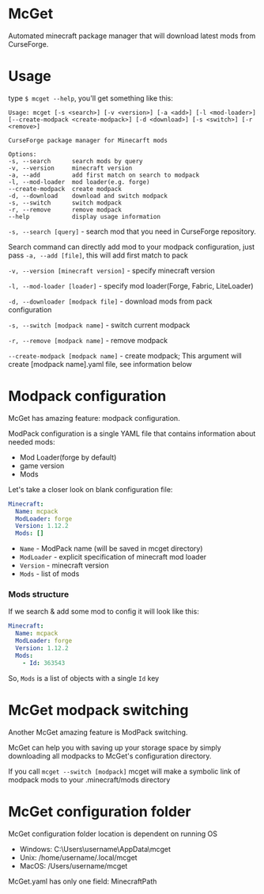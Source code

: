 # McGet

Automated minecraft package manager that will download latest mods from CurseForge.

# Usage

type `$ mcget --help`, you'll get something like this:

```
Usage: mcget [-s <search>] [-v <version>] [-a <add>] [-l <mod-loader>] [--create-modpack <create-modpack>] [-d <download>] [-s <switch>] [-r <remove>]

CurseForge package manager for Minecarft mods

Options:
-s, --search      search mods by query
-v, --version     minecraft version
-a, --add         add first match on search to modpack
-l, --mod-loader  mod loader(e.g. forge)
--create-modpack  create modpack
-d, --download    download and switch modpack
-s, --switch      switch modpack
-r, --remove      remove modpack
--help            display usage information
```

`-s, --search [query]` - search mod that you need in CurseForge repository.

Search command can directly add mod to your modpack configuration, just pass `-a, --add [file]`, this will add first match to pack

`-v, --version [minecraft version]` - specify minecraft version


`-l, --mod-loader [loader]` - specify mod loader(Forge, Fabric, LiteLoader)

`-d, --downloader [modpack file]` - download mods from pack configuration

`-s, --switch [modpack name]` - switch current modpack

`-r, --remove [modpack name]` - remove modpack

`--create-modpack [modpack name]` - create modpack; This argument will create [modpack name].yaml file, see information below


# Modpack configuration

McGet has amazing feature: modpack configuration.

ModPack configuration is a single YAML file that contains information about needed mods:

- Mod Loader(forge by default)
- game version
- Mods

Let's take a closer look on blank configuration file:

```yaml
Minecraft:
  Name: mcpack
  ModLoader: forge
  Version: 1.12.2
  Mods: []
```

- `Name` - ModPack name (will be saved in mcget directory)
- `ModLoader` - explicit specification of minecraft mod loader
- `Version` - minecraft version
- `Mods` - list of mods

### Mods structure

If we search & add some mod to config it will look like this:

```yaml
Minecraft:
  Name: mcpack
  ModLoader: forge
  Version: 1.12.2
  Mods:
    - Id: 363543
```

So, `Mods` is a list of objects with a single `Id` key


# McGet modpack switching

Another McGet amazing feature is ModPack switching.

McGet can help you with saving up your storage space by simply downloading all modpacks to McGet's configuration directory.

If you call `mcget --switch [modpack]` mcget will make a symbolic link of modpack mods to your .minecraft/mods directory


# McGet configuration folder

McGet configuration folder location is dependent on running OS

- Windows: C:\\Users\\username\\AppData\\mcget
- Unix: /home/username/.local/mcget
- MacOS: /Users/username/mcget

McGet.yaml has only one field: MinecraftPath
